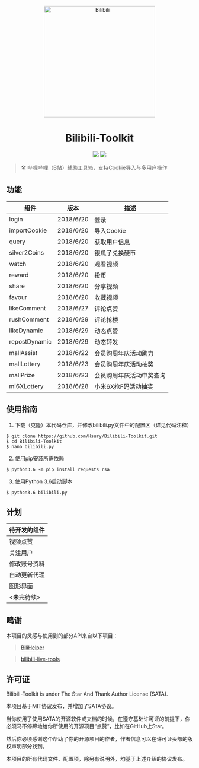 <p align="center">
<img src="http://dl.kagamiz.com/Bilibili.jpeg" alt="Bilibili" width="300px">
</p>

<h1 align="center">Bilibili-Toolkit</h1>

<p align="center">
<img src="https://img.shields.io/badge/version-2018.6.29-green.svg?longCache=true&style=for-the-badge">
<img src="https://img.shields.io/badge/license-SATA-blue.svg?longCache=true&style=for-the-badge">
</p>

> 🛠️ 哔哩哔哩（B站）辅助工具箱，支持Cookie导入与多用户操作

## 功能

|组件                |版本           |描述                          |
|--------------------|---------------|------------------------------|
|login               |2018/6/20      |登录                          |
|importCookie        |2018/6/20      |导入Cookie                    |
|query               |2018/6/20      |获取用户信息                  |
|silver2Coins        |2018/6/20      |银瓜子兑换硬币                |
|watch               |2018/6/20      |观看视频                      |
|reward              |2018/6/20      |投币                          |
|share               |2018/6/20      |分享视频                      |
|favour              |2018/6/20      |收藏视频                      |
|likeComment         |2018/6/27      |评论点赞                      |
|rushComment         |2018/6/29      |评论抢楼                      |
|likeDynamic         |2018/6/29      |动态点赞                      |
|repostDynamic       |2018/6/29      |动态转发                      |
|mallAssist          |2018/6/22      |会员购周年庆活动助力          |
|mallLottery         |2018/6/23      |会员购周年庆活动抽奖          |
|mallPrize           |2018/6/23      |会员购周年庆活动中奖查询      |
|mi6XLottery         |2018/6/28      |小米6X抢F码活动抽奖           |

## 使用指南

1. 下载（克隆）本代码仓库，并修改bilibili.py文件中的配置区（详见代码注释）

```
$ git clone https://github.com/Hsury/Bilibili-Toolkit.git
$ cd Bilibili-Toolkit
$ nano bilibili.py
```

2. 使用pip安装所需依赖

```
$ python3.6 -m pip install requests rsa
```

3. 使用Python 3.6启动脚本

```
$ python3.6 bilibili.py
```

## 计划

|待开发的组件   |
|---------------|
|视频点赞       |
|关注用户       |
|修改账号资料   |
|自动更新代理   |
|图形界面       |
|<未完待续>     |

## 鸣谢

本项目的灵感与使用到的部分API来自以下项目：

> [BiliHelper](https://github.com/lkeme/BiliHelper)

> [bilibili-live-tools](https://github.com/yjqiang/bilibili-live-tools)

## 许可证

Bilibili-Toolkit is under The Star And Thank Author License (SATA).

本项目基于MIT协议发布，并增加了SATA协议。

当你使用了使用SATA的开源软件或文档的时候，在遵守基础许可证的前提下，你必须马不停蹄地给你所使用的开源项目“点赞”，比如在GitHub上Star。

然后你必须感谢这个帮助了你的开源项目的作者，作者信息可以在许可证头部的版权声明部分找到。

本项目的所有代码文件、配置项，除另有说明外，均基于上述介绍的协议发布。
